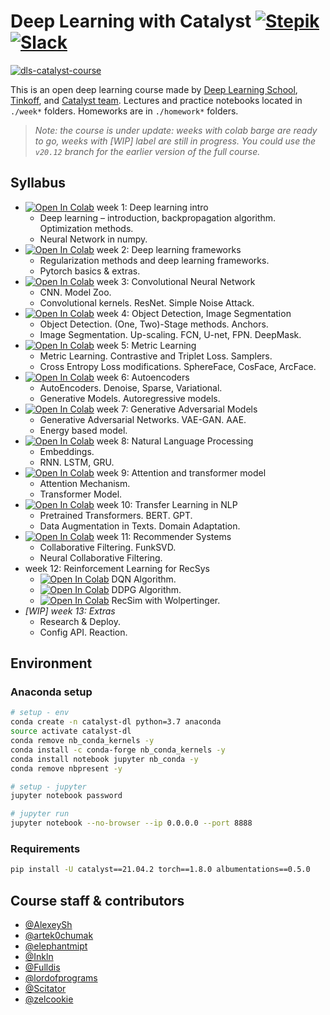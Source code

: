 # Deep Learning with Catalyst [![Stepik](https://img.shields.io/badge/DLS-Stepik-success)](https://stepik.org/course/83344/syllabus) [![Slack](https://img.shields.io/badge/Catalyst-slack-success)](https://join.slack.com/t/catalyst-team-devs/shared_invite/zt-d9miirnn-z86oKDzFMKlMG4fgFdZafw)

[![dls-catalyst-course](https://github.com/catalyst-team/catalyst-pics/blob/master/pics/catalyst-dl-course-poster-eng.png)](https://github.com/catalyst-team/dl-course)

This is an open deep learning course made by [Deep Learning School](https://dlschool.org), [Tinkoff](https://tinkoff.ru), and [Catalyst team](https://github.com/catalyst-team). 
Lectures and practice notebooks located in ```./week*``` folders. Homeworks are in ```./homework*``` folders.

> *Note: the course is under update: 
> weeks with colab barge are ready to go, weeks with [WIP] label are still in progress. 
> You could use the `v20.12` branch for the earlier version of the full course.*

## Syllabus

- [![Open In Colab](https://colab.research.google.com/assets/colab-badge.svg)](https://colab.research.google.com/github/catalyst-team/dl-course/blob/master/week-01/seminar.ipynb) week 1: Deep learning intro
  - Deep learning – introduction, backpropagation algorithm. Optimization methods.
  - Neural Network in numpy.
- [![Open In Colab](https://colab.research.google.com/assets/colab-badge.svg)](https://colab.research.google.com/github/catalyst-team/dl-course/blob/master/week-02/seminar.ipynb) week 2: Deep learning frameworks
  - Regularization methods and deep learning frameworks.
  - Pytorch basics & extras.
- [![Open In Colab](https://colab.research.google.com/assets/colab-badge.svg)](https://colab.research.google.com/github/catalyst-team/dl-course/blob/master/week-03/seminar.ipynb) week 3: Convolutional Neural Network
  - CNN. Model Zoo.
  - Convolutional kernels. ResNet. Simple Noise Attack.
- [![Open In Colab](https://colab.research.google.com/assets/colab-badge.svg)](https://colab.research.google.com/github/catalyst-team/dl-course/blob/master/week-04/seminar_done.ipynb) week 4: Object Detection, Image Segmentation
  - Object Detection. (One, Two)-Stage methods. Anchors.
  - Image Segmentation. Up-scaling. FCN, U-net, FPN. DeepMask.
- [![Open In Colab](https://colab.research.google.com/assets/colab-badge.svg)](https://colab.research.google.com/github/catalyst-team/dl-course/blob/master/week-05/seminar_done.ipynb) week 5: Metric Learning
  - Metric Learning. Contrastive and Triplet Loss. Samplers.
  - Cross Entropy Loss modifications. SphereFace, CosFace, ArcFace.
- [![Open In Colab](https://colab.research.google.com/assets/colab-badge.svg)](https://colab.research.google.com/github/catalyst-team/dl-course/blob/master/week-06/seminar_done.ipynb) week 6: Autoencoders
  - AutoEncoders. Denoise, Sparse, Variational.
  - Generative Models. Autoregressive models.
- [![Open In Colab](https://colab.research.google.com/assets/colab-badge.svg)](https://colab.research.google.com/github/catalyst-team/dl-course/blob/master/week-07/seminar_done.ipynb) week 7: Generative Adversarial Models
  - Generative Adversarial Networks. VAE-GAN. AAE.
  - Energy based model.
- [![Open In Colab](https://colab.research.google.com/assets/colab-badge.svg)](https://colab.research.google.com/github/catalyst-team/dl-course/blob/master/week-08/seminar_done.ipynb) week 8: Natural Language Processing
  - Embeddings.
  - RNN. LSTM, GRU.
- [![Open In Colab](https://colab.research.google.com/assets/colab-badge.svg)](https://colab.research.google.com/github/catalyst-team/dl-course/blob/master/week-09/seminar_done.ipynb) week 9: Attention and transformer model
  - Attention Mechanism.
  - Transformer Model.
- [![Open In Colab](https://colab.research.google.com/assets/colab-badge.svg)](https://colab.research.google.com/github/catalyst-team/dl-course/blob/master/week-10/seminar_done.ipynb) week 10: Transfer Learning in NLP
  - Pretrained Transformers. BERT. GPT.
  - Data Augmentation in Texts. Domain Adaptation.
- [![Open In Colab](https://colab.research.google.com/assets/colab-badge.svg)](https://colab.research.google.com/github/catalyst-team/dl-course/blob/master/week-11/seminar_done.ipynb) week 11: Recommender Systems
  - Collaborative Filtering. FunkSVD.
  - Neural Collaborative Filtering.
- week 12: Reinforcement Learning for RecSys
  - [![Open In Colab](https://colab.research.google.com/assets/colab-badge.svg)](https://colab.research.google.com/github/catalyst-team/dl-course/blob/master/week-12/Catalyst_RL_DQN_done.ipynb) DQN Algorithm. 
  - [![Open In Colab](https://colab.research.google.com/assets/colab-badge.svg)](https://colab.research.google.com/github/catalyst-team/dl-course/blob/master/week-12/Catalyst_RL_DDPG_done.ipynb) DDPG Algorithm.
  - [![Open In Colab](https://colab.research.google.com/assets/colab-badge.svg)](https://colab.research.google.com/github/catalyst-team/dl-course/blob/master/week-12/Catalyst_RL_RecSim_done.ipynb) RecSim with Wolpertinger.
- *[WIP] week 13: Extras*
  - Research & Deploy.
  - Config API. Reaction.
  
## Environment

### Anaconda setup
```bash
# setup - env
conda create -n catalyst-dl python=3.7 anaconda
source activate catalyst-dl
conda remove nb_conda_kernels -y
conda install -c conda-forge nb_conda_kernels -y
conda install notebook jupyter nb_conda -y
conda remove nbpresent -y

# setup - jupyter
jupyter notebook password

# jupyter run
jupyter notebook --no-browser --ip 0.0.0.0 --port 8888
```

### Requirements
```bash
pip install -U catalyst==21.04.2 torch==1.8.0 albumentations==0.5.0
```

## Course staff & contributors

- [@AlexeySh](https://github.com/AlekseySh)
- [@artek0chumak](https://github.com/artek0chumak)
- [@elephantmipt](https://github.com/elephantmipt)
- [@Inkln](https://github.com/Inkln)
- [@Fulldis](https://github.com/Fulldis)
- [@lordofprograms](https://github.com/lordofprograms)
- [@Scitator](https://github.com/Scitator)
- [@zelcookie](https://github.com/zelcookie)
